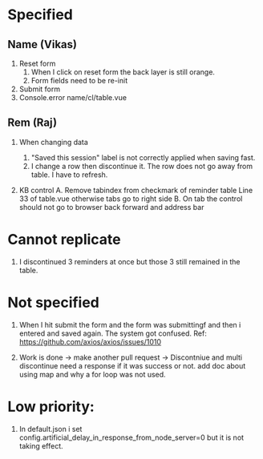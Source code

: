 # Specified

## Name (Vikas)

1. Reset form
   1. When I click on reset form the back layer is still orange.
   2. Form fields need to be re-init
2. Submit form
3. Console.error name/cl/table.vue

## Rem (Raj)

1. When changing data

   1. "Saved this session" label is not correctly applied when saving fast.
   2. I change a row then discontinue it. The row does not go away from table. I have to refresh.

2. KB control
   A. Remove tabindex from checkmark of reminder table Line 33 of table.vue otherwise tabs go to right side
   B. On tab the control should not go to browser back forward and address bar

# Cannot replicate

1. I discontinued 3 reminders at once but those 3 still remained in the table.

# Not specified

1. When I hit submit the form and the form was submittingf and then i entered and saved again. The system got confused.
   Ref: https://github.com/axios/axios/issues/1010

2. Work is done -> make another pull request -> Discontniue and multi discontinue need a response if it was success or not.
   add doc about using map and why a for loop was not used.

# Low priority:

1. In default.json i set config.artificial_delay_in_response_from_node_server=0 but it is not taking effect.
